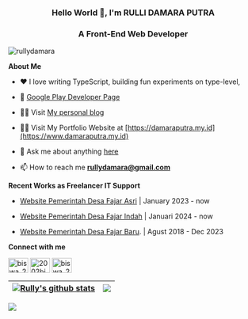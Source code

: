 <h3 align="center">Hello World 👋, I'm RULLI DAMARA PUTRA</h3>
<h3 align="center">A Front-End Web Developer</h3>

<p align="left"> <img src="https://komarev.com/ghpvc/?username=rullydamara&label=Profile%20views&color=0e75b6&style=flat" alt="rullydamara" /> </p>

**About Me**

- ❤️ I love writing TypeScript, building fun experiments on type-level,

- 💼 [Google Play Developer Page](https://play.google.com/store/apps/dev?id=7268001166970990021)

- 👨‍💻 Visit [My personal blog](https://www.damarastudio.com)

- 👨‍💻 Visit My Portfolio Website at [https://damaraputra.my.id](https://www.damaraputra.my.id)

- 💬 Ask me about anything [here](https://github.com/rullydamara/rullydamara/issues)

- 📫 How to reach me **rullydamara@gmail.com**



**Recent Works as Freelancer IT Support**

- [Website Pemerintah Desa Fajar Asri](https://fajarasri-mesuji.desa.id) | January 2023 - now

- [Website Pemerintah Desa Fajar Indah](https://fajarindah-mesuji.desa.id) | Januari 2024 - now
  
- [Website Pemerintah Desa Fajar Baru](). | Agust 2018 - Dec 2023

**Connect with me**
<p align="left">
<a href="https://twitter.com/rullidamara" target="blank"><img align="center" src="https://raw.githubusercontent.com/rahuldkjain/github-profile-readme-generator/master/src/images/icons/Social/twitter.svg" alt="biswa_20p" height="30" width="40" /></a>
<a href="https://linkedin.com/in/rulli-damara-putra" target="blank"><img align="center" src="https://raw.githubusercontent.com/rahuldkjain/github-profile-readme-generator/master/src/images/icons/Social/linked-in-alt.svg" alt="2002bishwajeet" height="30" width="40" /></a>
<a href="https://instagram.com/rullydamara" target="blank"><img align="center" src="https://raw.githubusercontent.com/rahuldkjain/github-profile-readme-generator/master/src/images/icons/Social/instagram.svg" alt="biswa_20p" height="30" width="40" /></a>
</p>

| <a href="https://github.com/rullydamara/github-readme-stats"><img align="center" src="https://github-readme-stats.vercel.app/api?username=rullydamara&show_icons=true&include_all_commits=true&theme=buefy&hide_border=true" alt="Rully's github stats" /></a> | <a href="https://github.com/rullydamara/github-readme-stats"><img align="center" src="https://github-readme-stats.vercel.app/api/top-langs/?username=rullydamara&layout=compact&theme=buefy&hide_border=true" /></a> |
| ------------- | ------------- |

<!--
**Support**
-->

![](https://hit.yhype.me/github/profile?user_id=45301948)
